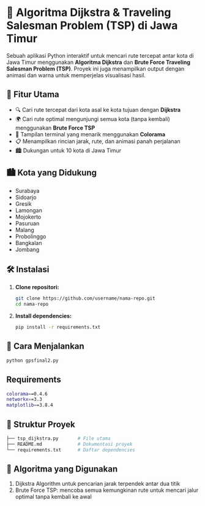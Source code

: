 # 🚗 Algoritma Dijkstra & Traveling Salesman Problem (TSP) di Jawa Timur

Sebuah aplikasi Python interaktif untuk mencari rute tercepat antar kota di Jawa Timur menggunakan **Algoritma Dijkstra** dan **Brute Force Traveling Salesman Problem (TSP)**. Proyek ini juga menampilkan output dengan animasi dan warna untuk memperjelas visualisasi hasil.

## 📌 Fitur Utama

- 🔍 Cari rute tercepat dari kota asal ke kota tujuan dengan **Dijkstra**
- 🌍 Cari rute optimal mengunjungi semua kota (tanpa kembali) menggunakan **Brute Force TSP**
- 🎨 Tampilan terminal yang menarik menggunakan **Colorama**
- 📋 Menampilkan rincian jarak, rute, dan animasi panah perjalanan
- 🏙️ Dukungan untuk 10 kota di Jawa Timur

## 🏙️ Kota yang Didukung

- Surabaya
- Sidoarjo
- Gresik
- Lamongan
- Mojokerto
- Pasuruan
- Malang
- Probolinggo
- Bangkalan
- Jombang

## 🛠️ Instalasi

1. **Clone repositori:**
   ```bash
   git clone https://github.com/username/nama-repo.git
   cd nama-repo
2. **Install dependencies:**
   ```bash
   pip install -r requirements.txt
   ```

## 🚀 Cara Menjalankan
  ```bash
  python gpsfinal2.py
  ```

## Requirements
   ``` bash
   colorama==0.4.6
   networkx==3.3
   matplotlib==3.8.4
   ```

## 📂 Struktur Proyek
  ```bash
├── tsp_dijkstra.py       # File utama
├── README.md             # Dokumentasi proyek
└── requirements.txt      # Daftar dependencies
```

## 🧠 Algoritma yang Digunakan
1. Dijkstra Algorithm untuk pencarian jarak terpendek antar dua titik
2. Brute Force TSP: mencoba semua kemungkinan rute untuk mencari jalur optimal tanpa kembali ke awal
